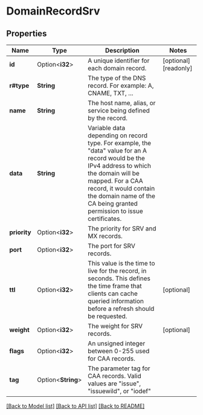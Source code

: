 # DomainRecordSrv

## Properties

Name | Type | Description | Notes
------------ | ------------- | ------------- | -------------
**id** | Option<**i32**> | A unique identifier for each domain record. | [optional][readonly]
**r#type** | **String** | The type of the DNS record. For example: A, CNAME, TXT, ... | 
**name** | **String** | The host name, alias, or service being defined by the record. | 
**data** | **String** | Variable data depending on record type. For example, the \"data\" value for an A record would be the IPv4 address to which the domain will be mapped. For a CAA record, it would contain the domain name of the CA being granted permission to issue certificates. | 
**priority** | Option<**i32**> | The priority for SRV and MX records. | 
**port** | Option<**i32**> | The port for SRV records. | 
**ttl** | Option<**i32**> | This value is the time to live for the record, in seconds. This defines the time frame that clients can cache queried information before a refresh should be requested. | [optional]
**weight** | Option<**i32**> | The weight for SRV records. | [optional]
**flags** | Option<**i32**> | An unsigned integer between 0-255 used for CAA records. | 
**tag** | Option<**String**> | The parameter tag for CAA records. Valid values are \"issue\", \"issuewild\", or \"iodef\" | 

[[Back to Model list]](../README.md#documentation-for-models) [[Back to API list]](../README.md#documentation-for-api-endpoints) [[Back to README]](../README.md)


